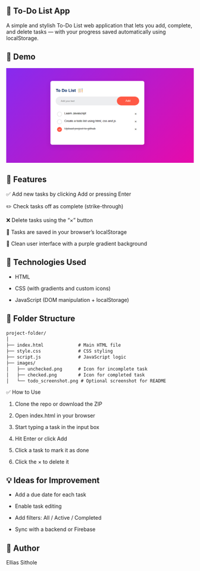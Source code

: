 ## 📝 To-Do List App
A simple and stylish To-Do List web application that lets you add, complete, and delete tasks — with your progress saved automatically using localStorage.

<!-- Replace with your actual screenshot path or GitHub image URL -->
## 📸 Demo
![App Screenshot](screenshot.PNG)


## 🚀 Features
✅ Add new tasks by clicking Add or pressing Enter

✏️ Check tasks off as complete (strike-through)

❌ Delete tasks using the “×” button

💾 Tasks are saved in your browser’s localStorage

🎨 Clean user interface with a purple gradient background

## 🔧 Technologies Used
- HTML

- CSS (with gradients and custom icons)

- JavaScript (DOM manipulation + localStorage)

## 📁 Folder Structure
```
project-folder/
│
├── index.html             # Main HTML file
├── style.css              # CSS styling
├── script.js              # JavaScript logic
├── images/
│   ├── unchecked.png      # Icon for incomplete task
│   ├── checked.png        # Icon for completed task
│   └── todo_screenshot.png # Optional screenshot for README
```
✅ How to Use
1. Clone the repo or download the ZIP

2. Open index.html in your browser

3. Start typing a task in the input box

4. Hit Enter or click Add

5. Click a task to mark it as done

6. Click the × to delete it

## 💡 Ideas for Improvement
- Add a due date for each task

- Enable task editing

- Add filters: All / Active / Completed

- Sync with a backend or Firebase
 ## 👤 Author
 Ellias Sithole
